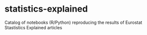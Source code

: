 # statistics-explained
Catalog of notebooks (R/Python) reproducing the results of Eurostat Stastistics Explained articles
